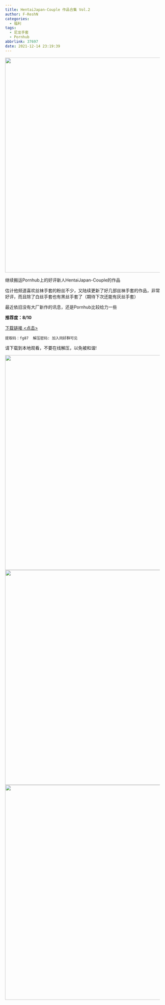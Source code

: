 ```yaml
---
title: HentaiJapan-Couple 作品合集 Vol.2
author: F-ReshN
categories:
  - 福利
tags:
  - 尼龙手套
  - Pornhub
abbrlink: 37697
date: 2021-12-14 23:19:39
---
```


<img width="700px" src="https://cdn.jsdelivr.net/gh/GloveLover/Image-host/longglovelover/2021/HentaiJapan_Couple.collection2.thumbs.jpg"/>

<!-- more -->

继续搬运Pornhub上的好评新人HentaiJapan-Couple的作品

估计他频道喜欢丝袜手套的粉丝不少，又陆续更新了好几部丝袜手套的作品，非常好评，而且除了白丝手套也有黑丝手套了（期待下次还能有灰丝手套）

最近依旧没有大厂新作的讯息，还是Pornhub比较给力一些

**推荐度：8/10**

[下载链接 <点击>](https://pan.baidu.com/s/1fRQi-P1EBH6KMGxvB09nRw)

`
提取码：fg87 
解压密码: 加入同好群可见
`

请下载到本地观看，不要在线解压，以免被和谐!

<img width="700px" src="https://cdn.jsdelivr.net/gh/GloveLover/Image-host/longglovelover/2021/HentaiJapan_Couple vol.3.jpg"/>
<img width="700px" src="https://cdn.jsdelivr.net/gh/GloveLover/Image-host/longglovelover/2021/HentaiJapan_Couple vol.4.jpg"/>
<img width="700px" src="https://cdn.jsdelivr.net/gh/GloveLover/Image-host/longglovelover/2021/HentaiJapan_Couple vol.5.jpg"/>
